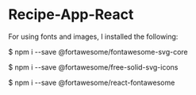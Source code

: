 # Recipe-App-React
For using fonts and images, I installed the following:

$ npm i --save @fortawesome/fontawesome-svg-core

$ npm i --save @fortawesome/free-solid-svg-icons

$ npm i --save @fortawesome/react-fontawesome
